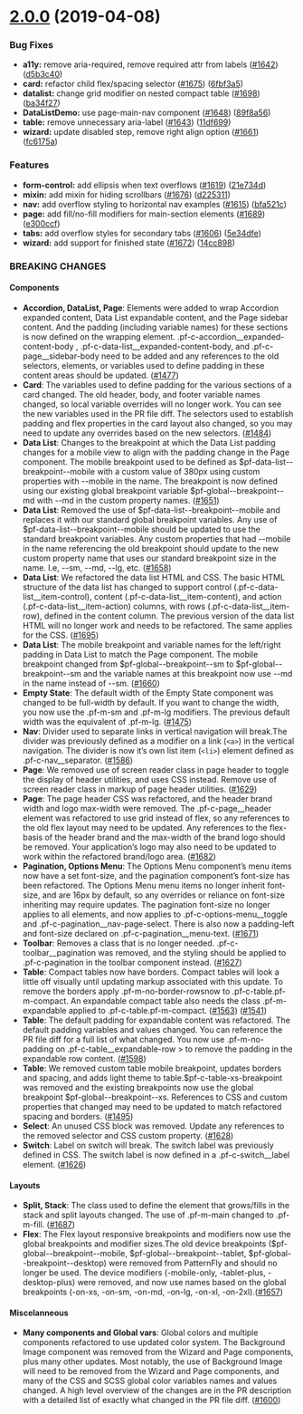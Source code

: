 # [2.0.0](https://github.com/patternfly/patternfly-next/compare/v1.0.250...v2.0.0) (2019-04-08)


### Bug Fixes

* **a11y:** remove aria-required, remove required attr from labels ([#1642](https://github.com/patternfly/patternfly-next/issues/1642)) ([d5b3c40](https://github.com/patternfly/patternfly-next/commit/d5b3c40))
* **card:** refactor child flex/spacing selector ([#1675](https://github.com/patternfly/patternfly-next/issues/1675)) ([6fbf3a5](https://github.com/patternfly/patternfly-next/commit/6fbf3a5))
* **datalist:** change grid modifier on nested compact table ([#1698](https://github.com/patternfly/patternfly-next/issues/1698)) ([ba34f27](https://github.com/patternfly/patternfly-next/commit/ba34f27))
* **DataListDemo:** use page-main-nav component ([#1648](https://github.com/patternfly/patternfly-next/issues/1648)) ([89f8a56](https://github.com/patternfly/patternfly-next/commit/89f8a56))
* **table:** remove unnecessary aria-label ([#1643](https://github.com/patternfly/patternfly-next/issues/1643)) ([11df699](https://github.com/patternfly/patternfly-next/commit/11df699))
* **wizard:** update disabled step, remove right align option ([#1661](https://github.com/patternfly/patternfly-next/issues/1661)) ([fc6175a](https://github.com/patternfly/patternfly-next/commit/fc6175a))


### Features

* **form-control:** add ellipsis when text overflows ([#1619](https://github.com/patternfly/patternfly-next/issues/1619)) ([21e734d](https://github.com/patternfly/patternfly-next/commit/21e734d))
* **mixin:** add mixin for hiding scrollbars ([#1676](https://github.com/patternfly/patternfly-next/issues/1676)) ([d225311](https://github.com/patternfly/patternfly-next/commit/d225311))
* **nav:** add overflow styling to horizontal nav examples ([#1615](https://github.com/patternfly/patternfly-next/issues/1615)) ([bfa521c](https://github.com/patternfly/patternfly-next/commit/bfa521c))
* **page:** add fill/no-fill modifiers for main-section elements ([#1689](https://github.com/patternfly/patternfly-next/issues/1689)) ([e300ccf](https://github.com/patternfly/patternfly-next/commit/e300ccf))
* **tabs:** add overflow styles for secondary tabs ([#1606](https://github.com/patternfly/patternfly-next/issues/1606)) ([5e34dfe](https://github.com/patternfly/patternfly-next/commit/5e34dfe))
* **wizard:** add support for finished state ([#1672](https://github.com/patternfly/patternfly-next/issues/1672)) ([14cc898](https://github.com/patternfly/patternfly-next/commit/14cc898))


### BREAKING CHANGES

#### Components
* **Accordion, DataList, Page**: Elements were added to wrap Accordion expanded content, Data List expandable content, and the Page sidebar content. And the padding (including variable names) for these sections is now defined on the wrapping element. .pf-c-accordion__expanded-content-body , .pf-c-data-list__expanded-content-body, and .pf-c-page__sidebar-body need to be added and any references to the old selectors, elements, or variables used to define padding in these content areas should be updated. ([#1477](https://github.com/patternfly/patternfly-next/issues/1477))
* **Card**: The variables used to define padding for the various sections of a card changed. The old header, body, and footer variable names changed, so local variable overrides will no longer work. You can see the new variables used in the PR file diff. The selectors used to establish padding and flex properties in the card layout also changed, so you may need to update any overrides based on the new selectors. ([#1484](https://github.com/patternfly/patternfly-next/issues/1484))
* **Data List**: Changes to the breakpoint at which the Data List padding changes for a mobile view to align with the padding change in the Page component. The mobile breakpoint used to be defined as $pf-data-list--breakpoint--mobile with a custom value of 380px using custom properties with --mobile in the name. The breakpoint is now defined using our existing global breakpoint variable $pf-global--breakpoint--md with --md in the custom property names. ([#1651](https://github.com/patternfly/patternfly-next/issues/1651))
* **Data List**: Removed the use of $pf-data-list--breakpoint--mobile and replaces it with our standard global breakpoint variables. Any use of $pf-data-list--breakpoint--mobile should be updated to use the standard breakpoint variables. Any custom properties that had --mobile in the name referencing the old breakpoint should update to the new custom property name that uses our standard breakpoint size in the name. I.e, --sm, --md, --lg, etc. ([#1658](https://github.com/patternfly/patternfly-next/issues/1658))
* **Data List**: We refactored the data list HTML and CSS. The basic HTML structure of the data list has changed to support control (.pf-c-data-list__item-control), content (.pf-c-data-list__item-content), and action (.pf-c-data-list__item-action) columns, with rows (.pf-c-data-list__item-row), defined in the content column. The previous version of the data list HTML will no longer work and needs to be refactored. The same applies for the CSS. ([#1695](https://github.com/patternfly/patternfly-next/issues/1695))
* **Data List**: The mobile breakpoint and variable names for the left/right padding in Data List to match the Page component. The mobile breakpoint changed from $pf-global--breakpoint--sm to $pf-global--breakpoint--sm and the variable names at this breakpoint now use --md in the name instead of --sm. ([#1660](https://github.com/patternfly/patternfly-next/issues/1660))
* **Empty State**: The default width of the Empty State component was changed to be full-width by default. If you want to change the width, you now use the .pf-m-sm and .pf-m-lg modifiers. The previous default width was the equivalent of .pf-m-lg. ([#1475](https://github.com/patternfly/patternfly-next/issues/1475))
* **Nav**: Divider used to separate links in vertical navigation will break.The divider was previously defined as a modifier on a link (`<a>`) in the vertical navigation. The divider is now it’s own list item (`<li>`) element defined as .pf-c-nav__separator. ([#1586](https://github.com/patternfly/patternfly-next/issues/1586))
* **Page**: We removed use of screen reader class in page header to toggle the display of header utilities, and uses CSS instead. Remove use of screen reader class in markup of page header utilities. ([#1629](https://github.com/patternfly/patternfly-next/issues/1629))
* **Page**: The page header CSS was refactored, and the header brand width and logo max-width were removed. The .pf-c-page__header element was refactored to use grid instead of flex, so any references to the old flex layout may need to be updated. Any references to the flex-basis of the header brand and the max-width of the brand logo should be removed. Your application’s logo may also need to be updated to work within the refactored brand/logo area. ([#1682](https://github.com/patternfly/patternfly-next/issues/1682))
* **Pagination, Options Menu**: The Options Menu component’s menu items now have a set font-size, and the pagination component’s font-size has been refactored. The Options Menu menu items no longer inherit font-size, and are 16px by default, so any overrides or reliance on font-size inheriting may require updates. The pagination font-size no longer applies to all elements, and now applies to .pf-c-options-menu__toggle and .pf-c-pagination__nav-page-select. There is also now a padding-left and font-size declared on .pf-c-pagination__menu-text. ([#1671](https://github.com/patternfly/patternfly-next/issues/1671))
* **Toolbar**: Removes a class that is no longer needed. .pf-c-toolbar__pagination was removed,  and the styling should be applied to .pf-c-pagination in the toolbar component instead. ([#1627](https://github.com/patternfly/patternfly-next/issues/1627))
* **Table**: Compact tables now have borders. Compact tables will look a little off visually until updating markup associated with this update. To remove the borders apply .pf-m-no-border-rowsnow to .pf-c-table.pf-m-compact. An expandable compact table also needs the class .pf-m-expandable applied to .pf-c-table.pf-m-compact. ([#1563](https://github.com/patternfly/patternfly-next/issues/1563))  ([#1541](https://github.com/patternfly/patternfly-next/issues/1541))
* **Table**: The default padding for expandable content was refactored. The default padding variables and values changed. You can reference the PR file diff for a full list of what changed. You now use .pf-m-no-padding on .pf-c-table__expandable-row > <td> to remove the padding in the expandable row content. ([#1598](https://github.com/patternfly/patternfly-next/issues/1598))
* **Table**: We removed custom table mobile breakpoint, updates borders and spacing, and adds light theme to table.$pf-c-table-xs-breakpoint was removed and the existing breakpoints now use the global breakpoint $pf-global--breakpoint--xs. References to CSS and custom properties that changed may need to be updated to match refactored spacing and borders. ([#1495](https://github.com/patternfly/patternfly-next/issues/1495))
* **Select**: An unused CSS block was removed. Update any references to the removed selector and CSS custom property. ([#1628](https://github.com/patternfly/patternfly-next/issues/1628))
* **Switch**: Label on switch will break. The switch label was previously defined in CSS. The switch label is now defined in a .pf-c-switch__label element. ([#1626](https://github.com/patternfly/patternfly-next/issues/1626))

#### Layouts
* **Split, Stack**: The class used to define the element that grows/fills in the stack and split layouts changed. The use of .pf-m-main changed to .pf-m-fill. ([#1687](https://github.com/patternfly/patternfly-next/issues/1687))
* **Flex**: The Flex layout responsive breakpoints and modifiers now use the global breakpoints and modifier sizes.The old device breakpoints  ($pf-global--breakpoint--mobile, $pf-global--breakpoint--tablet, $pf-global--breakpoint--desktop) were removed from PatternFly and should no longer be used. The device modifiers (-mobile-only, -tablet-plus, -desktop-plus) were removed, and now use names based on the global breakpoints (-on-xs, -on-sm, -on-md, -on-lg, -on-xl, -on-2xl).([#1657](https://github.com/patternfly/patternfly-next/issues/1657))

#### Miscelanneous
* **Many components and Global vars**: Global colors and multiple components refactored to use updated color system. The Background Image component was removed from the Wizard and Page components, plus many other updates. Most notably, the use of Background Image will need to be removed from the Wizard and Page components, and many of the CSS and SCSS global color variables names and values changed. A high level overview of the changes are in the PR description with a detailed list of exactly what changed in the PR file diff. ([#1600](https://github.com/patternfly/patternfly-next/issues/1600))

